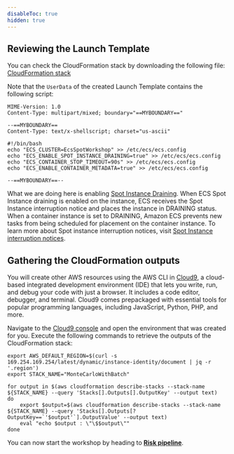 ```yaml
---
disableToc: true
hidden: true
---
```


## Reviewing the Launch Template

You can check the CloudFormation stack by downloading the following file: [CloudFormation stack](https://raw.githubusercontent.com/awslabs/ec2-spot-workshops/master/content/rendering-with-batch/rendering-with-batch.files/stack.yaml)

Note that the `UserData` of the created Launch Template contains the following script:

```
MIME-Version: 1.0
Content-Type: multipart/mixed; boundary="==MYBOUNDARY=="

--==MYBOUNDARY==
Content-Type: text/x-shellscript; charset="us-ascii"

#!/bin/bash
echo "ECS_CLUSTER=EcsSpotWorkshop" >> /etc/ecs/ecs.config
echo "ECS_ENABLE_SPOT_INSTANCE_DRAINING=true" >> /etc/ecs/ecs.config
echo "ECS_CONTAINER_STOP_TIMEOUT=90s" >> /etc/ecs/ecs.config
echo "ECS_ENABLE_CONTAINER_METADATA=true" >> /etc/ecs/ecs.config

--==MYBOUNDARY==--
```

What we are doing here is enabling [Spot Instance Draining](https://docs.aws.amazon.com/AmazonECS/latest/developerguide/container-instance-spot.html). When ECS Spot Instance draining is enabled on the instance, ECS receives the Spot Instance interruption notice and places the instance in DRAINING status. When a container instance is set to DRAINING, Amazon ECS prevents new tasks from being scheduled for placement on the container instance. To learn more about Spot instance interruption notices, visit [Spot Instance interruption notices](https://docs.aws.amazon.com/AWSEC2/latest/UserGuide/spot-interruptions.html#spot-instance-termination-notices).


## Gathering the CloudFormation outputs
You will create other AWS resources using the AWS CLI in [Cloud9](https://aws.amazon.com/cloud9/), a cloud-based integrated development environment (IDE) that lets you write, run, and debug your code with just a browser. It includes a code editor, debugger, and terminal. Cloud9 comes prepackaged with essential tools for popular programming languages, including JavaScript, Python, PHP, and more.

Navigate to the [Cloud9 console](https://console.aws.amazon.com/cloud9) and open the environment that was created for you. Execute the following commands to retrieve the outputs of the CloudFormation stack:

```
export AWS_DEFAULT_REGION=$(curl -s  169.254.169.254/latest/dynamic/instance-identity/document | jq -r '.region')
export STACK_NAME="MonteCarloWithBatch"

for output in $(aws cloudformation describe-stacks --stack-name ${STACK_NAME} --query 'Stacks[].Outputs[].OutputKey' --output text)
do
    export $output=$(aws cloudformation describe-stacks --stack-name ${STACK_NAME} --query 'Stacks[].Outputs[?OutputKey==`'$output'`].OutputValue' --output text)
    eval "echo $output : \"\$$output\""
done
```

You can now start the workshop by heading to [**Risk pipeline**](/monte-carlo-with-batch/risk_pipeline.html).
